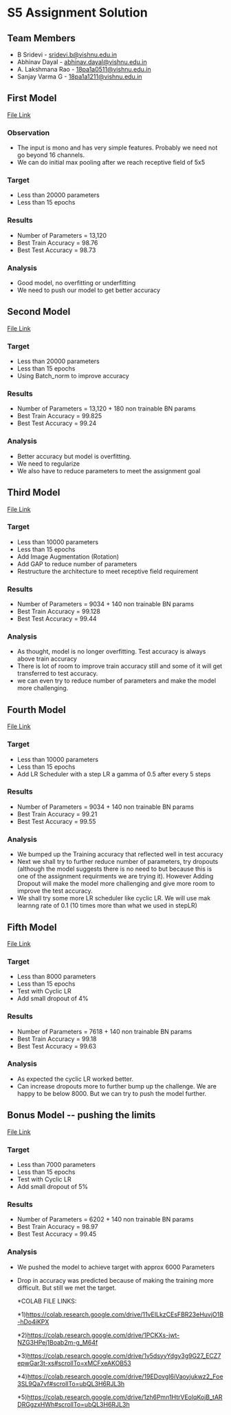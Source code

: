 # S5 Assignment Solution

## Team Members
* B Sridevi - sridevi.b@vishnu.edu.in
* Abhinav Dayal - abhinav.dayal@vishnu.edu.in
* A. Lakshmana Rao - 18pa1a0511@vishnu.edu.in
* Sanjay Varma G - 18pa1a1211@vishnu.edu.in


## First Model

[File Link](https://github.com/GadirajuSanjayvarma/EVA4/blob/master/S5/EVA4_S5_01.ipynb)

### Observation
* The input is mono and has very simple features. Probably we need not go beyond 16 channels.
* We can do initial max pooling after we reach receptive field of 5x5

### Target
* Less than 20000 parameters
* Less than 15 epochs

### Results
* Number of Parameters = 13,120
* Best Train Accuracy = 98.76
* Best Test Accuracy = 98.73

### Analysis
* Good model, no overfitting or underfitting
* We need to push our model to get better accuracy

## Second Model

[File Link](https://github.com/GadirajuSanjayvarma/EVA4/blob/master/S5/EVA4_S5_02.ipynb)

### Target
* Less than 20000 parameters
* Less than 15 epochs
* Using Batch_norm to improve accuracy

### Results
* Number of Parameters = 13,120 + 180 non trainable BN params
* Best Train Accuracy = 99.825
* Best Test Accuracy = 99.24

### Analysis
* Better accuracy but model is overfitting.
* We need to regularize
* We also have to reduce parameters to meet the assignment goal

## Third Model

[File Link](https://github.com/GadirajuSanjayvarma/EVA4/blob/master/S5/EVA4_S5_03.ipynb)

### Target
* Less than 10000 parameters
* Less than 15 epochs
* Add Image Augmentation (Rotation)
* Add GAP to reduce number of parameters
* Restructure the architecture to meet receptive field requirement

### Results
* Number of Parameters = 9034 + 140 non trainable BN params
* Best Train Accuracy = 99.128
* Best Test Accuracy = 99.44

### Analysis
* As thought, model is no longer overfitting. Test accuracy is always above train accuracy
* There is lot of room to improve train accuracy still and some of it will get transferred to test accuracy.
* we can even try to reduce number of parameters and make the model more challenging.

## Fourth Model

[File Link](https://github.com/GadirajuSanjayvarma/EVA4/blob/master/S5/EVA4_S5_04.ipynb)

### Target
* Less than 10000 parameters
* Less than 15 epochs
* Add LR Scheduler with a step LR a gamma of 0.5 after every 5 steps

### Results
* Number of Parameters = 9034 + 140 non trainable BN params
* Best Train Accuracy = 99.21
* Best Test Accuracy = 99.55

### Analysis
* We bumped up the Training accuracy that reflected well in test accuracy
* Next we shall try to further reduce number of parameters, try dropouts (although the model suggests there is no need to but because this is one of the assignment requirments we are trying it). However Adding Dropout will make the model more challenging and give more room to improve the test accuracy.
* We shall try some more LR scheduler like cyclic LR. We will use mak learnng rate of 0.1 (10 times more than what we used in stepLR)


## Fifth Model

[File Link](https://github.com/GadirajuSanjayvarma/EVA4/blob/master/S5/EVA4_S5_05.ipynb)

### Target
* Less than 8000 parameters
* Less than 15 epochs
* Test with Cyclic LR
* Add small dropout of 4%

### Results
* Number of Parameters = 7618 + 140 non trainable BN params
* Best Train Accuracy = 99.18
* Best Test Accuracy = 99.63

### Analysis
* As expected the cyclic LR worked better.
* Can increase dropouts more to further bump up the challenge. We are happy to be below 8000. But we can try to push the model further.

## Bonus Model -- pushing the limits

[File Link](https://github.com/abhinavdayal/EVA4/blob/master/S5/EVA4_S5_06.ipynb)

### Target
* Less than 7000 parameters
* Less than 15 epochs
* Test with Cyclic LR
* Add small dropout of 5%

### Results
* Number of Parameters = 6202 + 140 non trainable BN params
* Best Train Accuracy = 98.97
* Best Test Accuracy = 99.45

### Analysis
* We pushed the model to achieve target with approx 6000 Parameters
* Drop in accuracy was predicted because of making the training more difficult. But still we met the target.




  *COLAB FILE LINKS:
  
  *1)https://colab.research.google.com/drive/11vEILkzCEsFBR23eHuvjO1B-hDo4iKPX
  
  *2)https://colab.research.google.com/drive/1PCKXs-jwt-NZG3HPej1Boab2m-g_M64f
  
  *3)https://colab.research.google.com/drive/1v5dsyyYdgy3g9G27_ECZ7epwGar3t-xs#scrollTo=xMCFxeAKOB53
  
  *4)https://colab.research.google.com/drive/19EDovgI6iVaoyjukwz2_Foe3SL9Qa7vf#scrollTo=ubQL3H6RJL3h
  
  *5)https://colab.research.google.com/drive/1zh6Pmn1HtrVEolqKojB_tARDRGgzxHWh#scrollTo=ubQL3H6RJL3h
  

